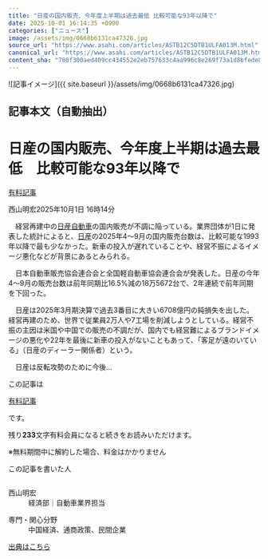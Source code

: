 ```yaml
---
title: "日産の国内販売、今年度上半期は過去最低 比較可能な93年以降で"
date: 2025-10-01 16:14:35 +0900
categories: ["ニュース"]
image: /assets/img/0668b6131ca47326.jpg
source_url: "https://www.asahi.com/articles/ASTB12C5DTB1ULFA013M.html"
canonical_url: "https://www.asahi.com/articles/ASTB12C5DTB1ULFA013M.html"
content_sha: "780f300aed409cc434552e2eb757633c4aa996c8e269f73a1d8bfede82312bbe"
---
```


![記事イメージ]({{ site.baseurl }}/assets/img/0668b6131ca47326.jpg)

## 記事本文（自動抽出）
<div><main role="main" id="main"><p></p><div class="y_Qv3"><h1>日産の国内販売、今年度上半期は過去最低　比較可能な93年以降で</h1><div class="mhPng"><p><span class="fNPYU Q_Shz"><a href="//www.asahi.com/news/gold.html?iref=com_gold">有料記事</a></span></p><span class="H8KYB">西山明宏</span><span class="UDj4P"><time datetime="2025-10-01T07:14:35.000Z">2025年10月1日 16時14分</time></span></div></div><p id="gsm_above_SnsUtilityArea"></p><p x-component-name="CommentHeadline" x-component-data='{"commentCount":0,"commentators":[],"mode":"pc"}'></p><div class="nfyQp"><p>　経営再建中の<a href="//www.asahi.com/topics/word/%E6%97%A5%E7%94%A3%E8%87%AA%E5%8B%95%E8%BB%8A.html" title="日産自動車 のトピックスを開く" class="eWgMZ">日産自動車</a>の国内販売が不調に陥っている。業界団体が1日に発表した統計によると、<a href="//www.asahi.com/topics/word/%E3%83%9B%E3%83%B3%E3%83%80%E3%83%BB%E6%97%A5%E7%94%A3%E7%B5%B1%E5%90%88%E5%8D%94%E8%AD%B0.html" title="日産 のトピックスを開く" class="eWgMZ">日産</a>の2025年4～9月の国内販売台数は、比較可能な1993年以降で最も少なかった。新車の投入が遅れていることや、経営不振によるイメージ悪化などが背景にあるとみられる。</p><p>　日本自動車販売協会連合会と全国軽自動車協会連合会が発表した。日産の今年4～9月の販売台数は前年同期比16.5%減の18万5672台で、2年連続で前年同期を下回った。</p><p>　日産は2025年3月期決算で過去3番目に大きい6708億円の純損失を出した。経営再建のため、世界で従業員2万人や7工場を削減しようとしている。経営不振の主因は米国や中国での販売の不調だが、国内でも経営難によるブランドイメージの悪化や22年を最後に新車の投入がないこともあって、「客足が遠のいている」（日産のディーラー関係者）という。</p><p class="Lujdo">　日産は反転攻勢のために今後…</p></div><p></p><div class="NbZMW"><div class="PxAm1"><p>この記事は</p><img src="//www.asahicom.jp/images/icon_key_gold.png" alt><a href="//www.asahi.com/news/gold.html?iref=com_1kiji_g_0">有料記事</a><p>です。</p><span class="Zgt88">残り<b>233</b>文字</span><span class="hideFromApp">有料会員になると続きをお読みいただけます。</span></div><p class="eQShK">※無料期間中に解約した場合、料金はかかりません</p></div><div x-component-name="WriterProfile" x-component-data='{"writerProfile":{"writerProfileList":[{"name":"西山明宏","code":"776ddc5f9f2f45ed814d3533777cba317507d20f97ba08d057c0dd4089095607","department":"経済部","role":"自動車業界担当","specialtyAndInterest":"中国経済、通商政策、民間企業","isFollowed":false,"introduction":"2006年に入社し、11年から経済部。19年には政治部で自民党も担当していました。中国・北京に留学後、20～24年に北京に駐在。コロナ禍で揺れる現地や経済を取材しました。","iconImageUrl":"https://profile-image.kraken.asahi.com/776ddc5f9f2f45ed814d3533777cba317507d20f97ba08d057c0dd4089095607","canSendFanLetter":false}],"isWriterFollowAvailableMember":false},"isFreeArea":true}'><div id="writerProfile" class="yT62y"><p class="FPrYd">この記事を書いた人</p><div class="jdPPS"><div class="zRkIz"><a href="/reporter-bio/776ddc5f9f2f45ed814d3533777cba317507d20f97ba08d057c0dd4089095607?iref=article_reporter_profile" class="CES5K"></a><div class="iKuvI"><figure class="BKNFc"><img src="https://profile-image.kraken.asahi.com/776ddc5f9f2f45ed814d3533777cba317507d20f97ba08d057c0dd4089095607" alt></figure><dl class="WptL0"><dt>西山明宏</dt><dd>経済部｜自動車業界担当</dd></dl></div><dl class="PXedm"><dt>専門・関心分野</dt><dd>中国経済、通商政策、民間企業</dd></dl></div></div></div></div><p x-component-name="ArticleCommentList" x-component-data='{"commentCount":0,"commentList":[],"shareUrlBase":"https://www.asahi.com/articles/ASTB12C5DTB1ULFA013M.html","articleId":"ASTB12C5DTB1ULFA013M","commentIdParam":"","equalCommentIdIndex":-1,"isAuthorized":false,"isFreePlan":false,"isPaidMember":false,"isPresent":false,"isHazard":false,"freeUrlBase":"//www.asahi.com","digitalUrlBase":"//digital.asahi.com"}'></p></main></div>

[出典はこちら](https://www.asahi.com/articles/ASTB12C5DTB1ULFA013M.html)
